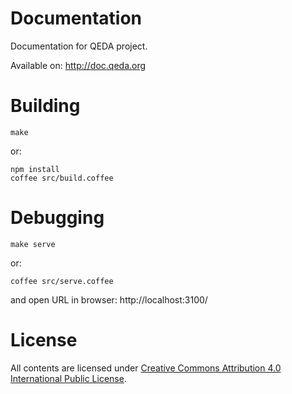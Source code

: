 Documentation
=============

Documentation for QEDA project.

Available on: http://doc.qeda.org

Building
========

    make

or:

    npm install
    coffee src/build.coffee

Debugging
=========

    make serve

or:

    coffee src/serve.coffee

and open URL in browser: http://localhost:3100/

License
=======

All contents are licensed under [Creative Commons Attribution 4.0 International Public License](https://creativecommons.org/licenses/by/4.0/).
